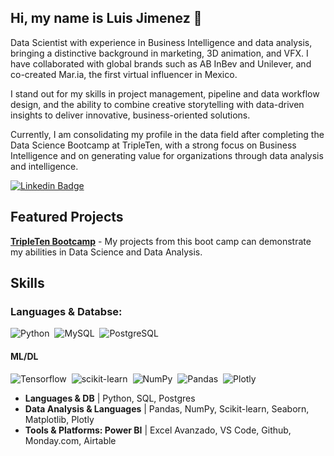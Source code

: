 ## Hi, my name is Luis Jimenez 👋

Data Scientist with experience in Business Intelligence and data analysis, bringing a distinctive background in marketing, 3D animation, and VFX. I have collaborated with global brands such as AB InBev and Unilever, and co-created Mar.ia, the first virtual influencer in Mexico.

I stand out for my skills in project management, pipeline and data workflow design, and the ability to combine creative storytelling with data-driven insights to deliver innovative, business-oriented solutions.

Currently, I am consolidating my profile in the data field after completing the Data Science Bootcamp at TripleTen, with a strong focus on Business Intelligence and on generating value for organizations through data analysis and intelligence.

[![Linkedin Badge](https://img.shields.io/badge/linkedin-%231E77B5.svg?&style=for-the-badge&logo=linkedin&logoColor=white=https://www.linkedin.com/in/luis-adri%C3%A1n-jim%C3%A9nez-larios-11542362/)](https://www.linkedin.com/in/luis-adri%C3%A1n-jim%C3%A9nez-larios-11542362/)

## Featured Projects
[**TripleTen Bootcamp**](https://github.com/huesosad/TripleTen) -
My projects from this boot camp can demonstrate my abilities in Data Science and Data Analysis.

## Skills
### Languages & Databse:
![Python](https://img.shields.io/badge/Python-3776AB?style=for-the-badge&logo=python&logoColor=white)&nbsp;
![MySQL](https://img.shields.io/badge/MySQL-00000F?style=for-the-badge&logo=mysql&logoColor=white)&nbsp;
![PostgreSQL](https://img.shields.io/badge/PostgreSQL-316192?style=for-the-badge&logo=postgresql&logoColor=white)&nbsp;

#### ML/DL

![Tensorflow](https://img.shields.io/badge/TensorFlow-FF6F00?style=for-the-badge&logo=tensorflow&logoColor=white)&nbsp;
![scikit-learn](https://img.shields.io/badge/scikit--learn-%23F7931E.svg?style=for-the-badge&logo=scikit-learn&logoColor=white)&nbsp;
![NumPy](https://img.shields.io/badge/numpy-%23013243.svg?style=for-the-badge&logo=numpy&logoColor=white)&nbsp;
![Pandas](https://img.shields.io/badge/pandas-%23150458.svg?style=for-the-badge&logo=pandas&logoColor=white)&nbsp;
![Plotly](https://img.shields.io/badge/Plotly-%233F4F75.svg?style=for-the-badge&logo=plotly&logoColor=white)

- **Languages & DB** | Python, SQL, Postgres
- **Data Analysis & Languages** | Pandas, NumPy, Scikit-learn, Seaborn, Matplotlib, Plotly
- **Tools & Platforms: Power BI** | Excel Avanzado, VS Code, Github, Monday.com, Airtable
<!--
**huesosad/huesosad** is a ✨ _special_ ✨ repository because its `README.md` (this file) appears on your GitHub profile.

Here are some ideas to get you started:

- 🔭 I’m currently working on ...
- 🌱 I’m currently learning ...
- 👯 I’m looking to collaborate on ...
- 🤔 I’m looking for help with ...
- 💬 Ask me about ...
- 📫 How to reach me: ...
- 😄 Pronouns: ...
- ⚡ Fun fact: ...
-->
